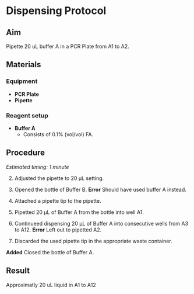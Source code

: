 # Dispensing Protocol


## Aim

Pipette 20 uL buffer A in a PCR Plate from A1 to A2.


## Materials

### Equipment

- **PCR Plate**
- **Pipette**

### Reagent setup

- **Buffer A**
  - Consists of 0.1% (vol/vol) FA.


## Procedure

*Estimated timing: 1 minute*

2. Adjusted the pipette to 20 μL setting.

1. Opened the bottle of Buffer B.
**Error** Should have used buffer A instead.

3. Attached a pipette tip to the pipette.

4. Pipetted 20 μL of Buffer A from the bottle into well A1.

5. Continueed dispensing 20 μL of Buffer A into consecutive wells from A3 to A12.
**Error** Left out to pipetted A2.

6. Discarded the used pipette tip in the appropriate waste container.

**Added** Closed the bottle of Buffer A.


## Result

Approximatly 20 uL liquid in A1 to A12
